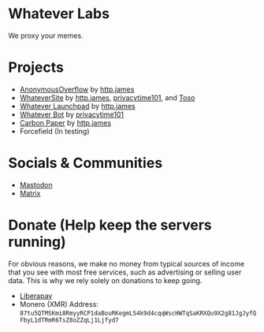 # Whatever Labs

We proxy your memes.


# Projects

- [AnonymousOverflow](https://github.com/httpjamesm/AnonymousOverflow) by [http.james](https://httpjames.space)
- [WhateverSite](https://github.com/WhateverLabs/WhateverSite) by [http.james](https://httpjames.space), [privacytime101](https://github.com/privacytime101), and [Toso](https://github.com/Tosoju)
- [Whatever Launchpad](https://github.com/httpjamesm/launchpad-redirects) by [http.james](https://httpjames.space)
- [Whatever Bot](https://github.com/WhateverLabs/WhateverBot) by [privacytime101](https://github.com/privacytime101)
- [Carbon Paper](https://github.com/WhateverLabs/CarbonPaper) by [http.james](https://httpjames.space)
- Forcefield (In testing)


# Socials & Communities

- <a rel="me" href="https://noc.social/@whatever">Mastodon</a>
- [Matrix](https://matrix.to/#/#whatever:matrix.httpjames.space)


# Donate (Help keep the servers running)
For obvious reasons, we make no money from typical sources of income that you see with most free services, such as advertising or selling user data. This is why we rely solely on donations to keep going.

- [Liberapay](https://liberapay.com/whateversocial)
- Monero (XMR) Address: `87tu5QTMSKmi8RmyyRCP1daBouRKegmL54k9d4cqqWscHWTqSaKRXQu9X2g81JgJyfQFbyL1dTRmR6TsZ8oZZqLj1Ljfyd7`
